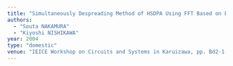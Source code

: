```yaml
---
title: "Simultaneously Despreading Method of HSDPA Using FFT Based on Equivalent Representation of MC-CDMA and W-CDMA"
authors:
  - "Souta NAKAMURA"
  - "Kiyoshi NISHIKAWA"
year: 2004
type: "domestic"
venue: "IEICE Workshop on Circuits and Systems in Karuizawa, pp. Bd2-1-2, 長野県北佐久郡軽井沢町, 2004-04-27."
---
```

